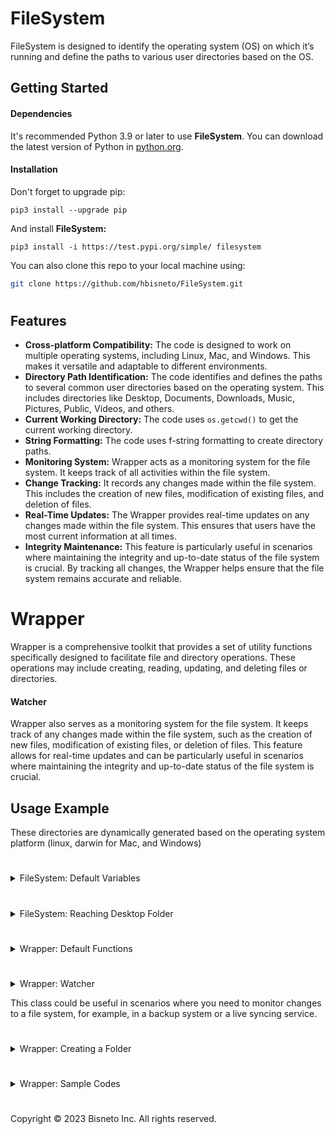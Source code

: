 # FileSystem

FileSystem is designed to identify the operating system (OS) on which it’s running and define the paths to various user directories based on the OS.

## Getting Started

#### Dependencies

It's recommended Python 3.9 or later to use **FileSystem**. You can download the latest version of Python in [python.org](https://www.python.org/).

#### Installation

Don't forget to upgrade pip:

```
pip3 install --upgrade pip
```

And install **FileSystem:**

```
pip3 install -i https://test.pypi.org/simple/ filesystem
```

You can also clone this repo to your local machine using:

```sh
git clone https://github.com/hbisneto/FileSystem.git
```

#

## Features
- **Cross-platform Compatibility:** The code is designed to work on multiple operating systems, including Linux, Mac, and Windows. This makes it versatile and adaptable to different environments.
- **Directory Path Identification:** The code identifies and defines the paths to several common user directories based on the operating system. This includes directories like Desktop, Documents, Downloads, Music, Pictures, Public, Videos, and others.
- **Current Working Directory:** The code uses `os.getcwd()` to get the current working directory.
- **String Formatting:** The code uses f-string formatting to create directory paths.
- **Monitoring System:** Wrapper acts as a monitoring system for the file system. It keeps track of all activities within the file system.
- **Change Tracking:** It records any changes made within the file system. This includes the creation of new files, modification of existing files, and deletion of files.
- **Real-Time Updates:** The Wrapper provides real-time updates on any changes made within the file system. This ensures that users have the most current information at all times.
- **Integrity Maintenance:** This feature is particularly useful in scenarios where maintaining the integrity and up-to-date status of the file system is crucial. By tracking all changes, the Wrapper helps ensure that the file system remains accurate and reliable.

#

# Wrapper

Wrapper is a comprehensive toolkit that provides a set of utility functions specifically designed to facilitate file and directory operations. These operations may include creating, reading, updating, and deleting files or directories.

#### Watcher

Wrapper also serves as a monitoring system for the file system. It keeps track of any changes made within the file system, such as the creation of new files, modification of existing files, or deletion of files. This feature allows for real-time updates and can be particularly useful in scenarios where maintaining the integrity and up-to-date status of the file system is crucial.

## Usage Example

These directories are dynamically generated based on the operating system platform (linux, darwin for Mac, and Windows)
#

<details>
<summary>FileSystem: Default Variables</summary>

```py
import filesystem as fs

# prints the current directory
print(fs.CURRENT_LOCATION)

# prints the User directory
print(fs.user)

# prints the Desktop directory
print(fs.desktop)

# prints the Documents directory
print(fs.documents)

# prints the Downloads directory
print(fs.downloads)

# prints the Music directory
print(fs.music)

# prints the Pictures directory
print(fs.pictures)

# prints the Public directory
print(fs.public)

# prints the Videos directory
print(fs.videos)

# prints Templates directory folder in Linux Environments
print(fs.linux_templates) # (specific to Linux)

# prints Applications directory folder in macOS Environments
print(fs.mac_applications) # (specific to Mac)

# prints Movies directory folder in macOS Environments
print(fs.mac_movies) # (specific to Mac)

# prints ApplicationData directory folder in Windows Environments
print(fs.windows_applicationData) # (specific to Windows)

# prints LocalAppData directory folder in Windows Environments
print(fs.windows_localappdata) # (specific to Windows)

# prints Temp directory folder in Windows Environments
print(fs.windows_temp) # (specific to Windows)

# prints Favorites directory folder in Windows Environments
print(fs.windows_favorites) # (specific to Windows)
```
</details>

#

<details>
<summary>FileSystem: Reaching Desktop Folder</summary>

The following example shows how to get the `Desktop` directory path

```py
import filesystem as fs

desk = fs.desktop

print(desk)
```

Output:

```sh
## On Linux
/home/YOU/Desktop

## On macOS
/Users/YOU/Desktop

## On Windows
C:\Users\YOU\Desktop
```
</details>

#

<details>
<summary>Wrapper: Default Functions</summary>

1. `create_directory(path, create_subdirs=True)`: This function is used to create a directory at the specified `path`. If `create_subdirs` is `True`, the function creates all intermediate-level directories needed to contain the leaf directory. If `create_subdirs` is `False`, the function will raise an error if the directory already exists or if any intermediate-level directories in the path do not exist. Default is **`True`**
<br>If the directories already exist, it does nothing.

2. `create_file(file_name, path, text)`: This function opens a file with the name `file_name` in the directory specified by `path` and writes the content of `text` into the file.

3. `delete(path, recursive=False)`: This function is designed to delete a directory at a given `path`.
<br>If `recursive` is set to `True`, the function will delete the directory and all its contents. If it’s `False`, the function will only delete the directory if it’s empty. Default is **`False`**.

4. `enumerate_files(path)`: This function performs a depth-first traversal of the directory tree at the given path (after expanding any user home directory symbols). It returns a list of dictionaries containing the attributes of each file and directory in the tree.

5. `get_files(path)`: This function takes a path as input (which can include wildcards), expands any user home directory symbols (`~`), and returns a list of dictionaries containing the attributes of each file or directory that matches the path.

6. `get_path_properties(pathname)`: This function takes a file or directory path as input and returns a dictionary containing various attributes of the file or directory. These attributes include the time of last modification, creation time, last access time, name, size, absolute path, parent directory, whether it's a directory or file or link, whether it exists, and its extension (if it's a file).

7. `list_directories(path)`: This function returns a list of all the directories in a given directory.

8. `list_files(path)`: This function returns a list of all the files in a given directory.

</details>

#

<details>
<summary>Wrapper: Watcher</summary>

Wrapper Watcher is used to monitor changes in a file system.

- `__init__(self, root)`: This is the constructor method that initializes the `Watcher` object with a root directory to watch. It also saves the current state of the file system in `self.saved_state`.

- `get_state(self, path)`: This method returns a dictionary where the keys are the absolute paths of all files in the given path and the values are file metadata obtained from the `core.enumerate_files(path)` function.

- `diff(self)`: This method compares the current state of the file system with the saved state and identifies any changes (created, updated, or removed files). It returns a list of dictionaries where each dictionary contains the metadata of a changed file and an additional key "change" indicating the type of change.

- `__str__(self)`: This method returns a string representation of the `Watcher` object.
</details>

This class could be useful in scenarios where you need to monitor changes to a file system, for example, in a backup system or a live syncing service.

#

<details>
<summary>Wrapper: Creating a Folder</summary>

The following example shows how to create a new directory named `database` inside the `Documents` directory using **Wrapper**

```py
import filesystem as fs
from filesystem import wrapper as wr

bd_folder = "database"
try:
   wr.create_directory(f'{fs.documents}/{bd_folder}')
except:
   print("Could`t create the folder")
```
</details>

#

<details>
<summary>Wrapper: Sample Codes</summary>

#### Get files

The following example shows how to get files information from 'Downloads' folder.

```py
# Let's use 'Downloads' folder as example
# That's why I'm import filesystem
import filesystem as fs
# Let's use Wrapper to get info from files in 'Downloads' folder
from filesystem import wrapper as wr
```

```py
# Using the get_files syntax
pointers = wr.get_files(f'{fs.downloads}/*')

print(pointers)
```

Output:

```sh
[{'modified': 1695535334.1411633, 'created': 1697604128.7045012, 'access': 1697604129.781534, 'name': 'CLI.py', 'size': 3345, 'abspath': '/Users/YOU/Downloads/CLI.py', 'dirname': '/Users/YOU/Downloads', 'is_dir': False, 'is_file': True, 'is_link': False, 'exists': True, 'ext': 'py'}, {'modified': 1697605101.6574, 'created': 1697683292.4821024, 'access': 1697683294.46923, 'name': 'Python_Logo.png', 'size': 747809, 'abspath': '/Users/YOU/Downloads/Python_Logo.png', 'dirname': '/Users/YOU/Downloads', 'is_dir': False, 'is_file': True, 'is_link': False, 'exists': True, 'ext': 'png'}, {'modified': 1697681746.0940206, 'created': 1697682027.268841, 'access': 1697682292.5433743, 'name': 'Sample_File.py', 'size': 1031, 'abspath': '/Users/YOU/Downloads/Sample_File.py', 'dirname': '/Users/YOU/Downloads', 'is_dir': False, 'is_file': True, 'is_link': False, 'exists': True, 'ext': 'py'}]
```

#

#### Filter files by extension
The following example is using a list comprehension to filter out files with extension `.py` from the pointers list:

```py
py_files = [x for x in pointers if x["ext"] == "py"]
print(py_files)
```

```sh
[{'modified': 1695535334.1411633, 'created': 1697604128.7045012, 'access': 1697604129.781534, 'name': 'CLI.py', 'size': 3345, 'abspath': '/Users/YOU/Downloads/CLI.py', 'dirname': '/Users/YOU/Downloads', 'is_dir': False, 'is_file': True, 'is_link': False, 'exists': True, 'ext': 'py'}, {'modified': 1697681746.0940206, 'created': 1697682027.268841, 'access': 1697681829.0075543, 'name': 'Sample_File.py', 'size': 1031, 'abspath': '/Users/YOU/Downloads/Sample_File.py', 'dirname': '/Users/YOU/Downloads', 'is_dir': False, 'is_file': True, 'is_link': False, 'exists': True, 'ext': 'py'}]
```

#

#### Get file names inside the filter
The following code is using a list comprehension that prints the names of all filtered files in the `py_files` list:

```py
print([x["name"] for x in py_files])
```

Output:

```sh
['CLI.py', 'Sample_File.py']
```

#### Enumerate files (walk recursively) from a directory
The following code is using a list comprehension to generate a list of all files in the `downloads` directory:

```py
tree = [x for x in wr.enumerate_files(fs.downloads)]
print(tree)
```

Output:

```sh
[{'modified': 1697683292.4821026, 'created': 1697683292.4821026, 'access': 1697683292.484029, 'name': 'Downloads', 'size': 224, 'abspath': '/Users/YOU/Downloads', 'dirname': '/Users/YOU', 'is_dir': True, 'is_file': False, 'is_link': False, 'exists': True, 'ext': ''}, {'modified': 1697683288.8639557, 'created': 1697683288.8639557, 'access': 1697602943.1846778, 'name': '.DS_Store', 'size': 6148, 'abspath': '/Users/YOU/Downloads/.DS_Store', 'dirname': '/Users/YOU/Downloads', 'is_dir': False, 'is_file': True, 'is_link': False, 'exists': True, 'ext': 'DS_Store'}, {'modified': 1690685751.342114, 'created': 1690685751.4194765, 'access': 1690685751.342114, 'name': '.localized', 'size': 0, 'abspath': '/Users/YOU/Downloads/.localized', 'dirname': '/Users/YOU/Downloads', 'is_dir': False, 'is_file': True, 'is_link': False, 'exists': True, 'ext': 'localized'}, {'modified': 1695535334.1411633, 'created': 1697604128.7045012, 'access': 1697604129.781534, 'name': 'CLI.py', 'size': 3345, 'abspath': '/Users/YOU/Downloads/CLI.py', 'dirname': '/Users/YOU/Downloads', 'is_dir': False, 'is_file': True, 'is_link': False, 'exists': True, 'ext': 'py'}, {'modified': 1697605101.6574, 'created': 1697683292.4821024, 'access': 1697683294.46923, 'name': 'Python_Logo.png', 'size': 747809, 'abspath': '/Users/YOU/Downloads/Python_Logo.png', 'dirname': '/Users/YOU/Downloads', 'is_dir': False, 'is_file': True, 'is_link': False, 'exists': True, 'ext': 'png'}, {'modified': 1697681746.0940206, 'created': 1697682027.268841, 'access': 1697682292.5433743, 'name': 'Sample_File.py', 'size': 1031, 'abspath': '/Users/YOU/Downloads/Sample_File.py', 'dirname': '/Users/YOU/Downloads', 'is_dir': False, 'is_file': True, 'is_link': False, 'exists': True, 'ext': 'py'}]
```

</details>

#

Copyright © 2023 Bisneto Inc. All rights reserved.